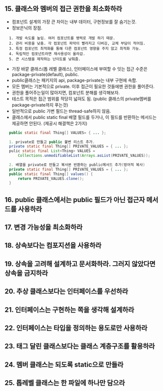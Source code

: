 
## 15. 클래스와 멤버의 접근 권한을 최소화하라
  
  - 컴포넌트 설계의 가장 큰 차이는 내부 데이터, 구현정보를 잘 숨기는것.
  - 정보은닉의 장점.
```
  1. 개발 속도를 높임. 여러 컴포넌트를 병력로 개발 하기 때문.
  2. 관리 비용을 낮춤. 각 컴포넌트 파악이 빨라지고 디버깅, 교체 부담이 적어짐.
  3. 특정 컴포넌트 최적화를 통해 다른 컴포넌트 영향을 주지 않고 최적화 가능.
  4. 독립적인 컴포넌트라면 재사용성이 올라감.
  5. 큰 시스템을 제작하는 난이도를 낮춰줌.
```
  - 가장 바깥 클래스(톱 레벨 클래스), 인터페이스에 부여할 수 잇는 접근 수준은 package-private(default), public.
  - public클래스는 패키지의 api, package-private는 내부 구현에 속함.
  - 모든 멤버는 기본적으로 private. 이후 접근이 필요한 것들에멘 권한을 풀어준다.
  - 권한을 풀어주는일이 많아지면, 컴포넌트 분해를 생각해보자.
  - 테스트 목적은 접근 범위를 적당히 넓혀도 됨. (public 클래스의 private멤버를 package-private까지 푸는것)
  - 일반적으로 public 가변 필드는 thread-safe하지 않음.
  - 클래스에서 public static final 배열 필드를 두거나, 이 필드를 반환하는 메서드는 제공하면 안된다. (제공시 해결책은 2가지)
```java
  public static final Thing[] VALUES= { ... };
  
  1. private로 만들고 public 불변 리스트 추가.
  private static final Thing[] PRIVATE_VALUES = { ... };
  pulic static final List<Thing> VALUES = 
      Collections.unmodifiableList(Arrays.asList(PRIVATE_VALUES));
      
  2. 배열을 private로 만들고 복사본 반환하는 public메서드 추가(방어적 복사)
  private static final Thing[] PRIVATE_VALUES = { ... };
  public static final Thing[] values() {
      return PRIVATE_VALUES.clone();
  }
```


## 16. public 클래스에서는 public 필드가 아닌 접근자 메서드를 사용하라
## 17. 변경 가능성을 최소화하라
## 18. 상속보다는 컴포지션을 사용하라
## 19. 상속을 고려해 설계하고 문서화하라. 그러지 않았다면 상속을 금지하라
## 20. 추상 클래스보다는 인터페이스를 우선하라
## 21. 인터페이스는 구현하는 쪽을 생각해 설계하라
## 22. 인터페이스는 타입을 정의하는 용도로만 사용하라
## 23. 태그 달린 클래스보다는 클래스 계층구조를 활용하라
## 24. 멤버 클래스는 되도록 static으로 만들라
## 25. 톱레벨 클래스는 한 파일에 하나만 담으라
